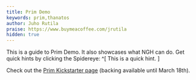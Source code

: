 ```yaml
---
title: Prim Demo
keywords: prim,thanatos
author: Juho Rutila
praise: https://www.buymeacoffee.com/jrutila
hidden: true
---
```


This is a guide to Prim Demo. It also showcases what NGH can do.
Get quick hints by clicking the Spidereye: ^[ This is a quick hint. ]

Check out the [Prim Kickstarter page](https://www.kickstarter.com/projects/prim-game/prim-a-2d-adventure-game-about-deaths-daughter?ref=3jypmr) (backing available until March 18th).
